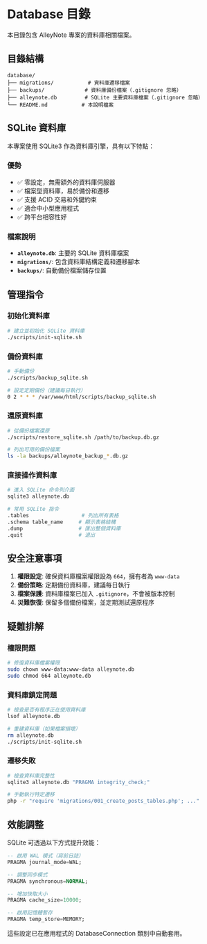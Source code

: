 # Database 目錄

本目錄包含 AlleyNote 專案的資料庫相關檔案。

## 目錄結構

```
database/
├── migrations/           # 資料庫遷移檔案
├── backups/             # 資料庫備份檔案（.gitignore 忽略）
├── alleynote.db         # SQLite 主要資料庫檔案（.gitignore 忽略）
└── README.md           # 本說明檔案
```

## SQLite 資料庫

本專案使用 SQLite3 作為資料庫引擎，具有以下特點：

### 優勢
- ✅ 零設定，無需額外的資料庫伺服器
- ✅ 檔案型資料庫，易於備份和遷移
- ✅ 支援 ACID 交易和外鍵約束
- ✅ 適合中小型應用程式
- ✅ 跨平台相容性好

### 檔案說明

- **`alleynote.db`**: 主要的 SQLite 資料庫檔案
- **`migrations/`**: 包含資料庫結構定義和遷移腳本
- **`backups/`**: 自動備份檔案儲存位置

## 管理指令

### 初始化資料庫
```bash
# 建立並初始化 SQLite 資料庫
./scripts/init-sqlite.sh
```

### 備份資料庫
```bash
# 手動備份
./scripts/backup_sqlite.sh

# 設定定期備份（建議每日執行）
0 2 * * * /var/www/html/scripts/backup_sqlite.sh
```

### 還原資料庫
```bash
# 從備份檔案還原
./scripts/restore_sqlite.sh /path/to/backup.db.gz

# 列出可用的備份檔案
ls -la backups/alleynote_backup_*.db.gz
```

### 直接操作資料庫
```bash
# 進入 SQLite 命令列介面
sqlite3 alleynote.db

# 常用 SQLite 指令
.tables                 # 列出所有表格
.schema table_name     # 顯示表格結構
.dump                  # 匯出整個資料庫
.quit                  # 退出
```

## 安全注意事項

1. **權限設定**: 確保資料庫檔案權限設為 `664`，擁有者為 `www-data`
2. **備份策略**: 定期備份資料庫，建議每日執行
3. **檔案保護**: 資料庫檔案已加入 `.gitignore`，不會被版本控制
4. **災難恢復**: 保留多個備份檔案，並定期測試還原程序

## 疑難排解

### 權限問題
```bash
# 修復資料庫檔案權限
sudo chown www-data:www-data alleynote.db
sudo chmod 664 alleynote.db
```

### 資料庫鎖定問題
```bash
# 檢查是否有程序正在使用資料庫
lsof alleynote.db

# 重建資料庫（如果檔案損壞）
rm alleynote.db
./scripts/init-sqlite.sh
```

### 遷移失敗
```bash
# 檢查資料庫完整性
sqlite3 alleynote.db "PRAGMA integrity_check;"

# 手動執行特定遷移
php -r "require 'migrations/001_create_posts_tables.php'; ..."
```

## 效能調整

SQLite 可透過以下方式提升效能：

```sql
-- 啟用 WAL 模式（寫前日誌）
PRAGMA journal_mode=WAL;

-- 調整同步模式
PRAGMA synchronous=NORMAL;

-- 增加快取大小
PRAGMA cache_size=10000;

-- 啟用記憶體暫存
PRAGMA temp_store=MEMORY;
```

這些設定已在應用程式的 DatabaseConnection 類別中自動套用。
